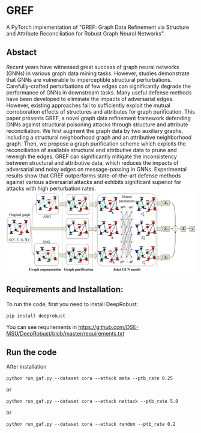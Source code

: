 # GREF
A PyTorch implementation of "GREF: Graph Data Refinement via Structure and Attribute Reconciliation for Robust Graph Neural Networks".
## Abstact
Recent years have witnessed great success of graph neural networks (GNNs) in various graph data mining tasks. However, studies demonstrate that GNNs are vulnerable to imperceptible structural perturbations. Carefully-crafted perturbations of few edges can significantly degrade the performance of GNNs in downstream tasks. Many useful defense methods have been developed to eliminate the impacts of adversarial edges. However, existing approaches fail to sufficiently exploit the mutual corroboration effects of structures and attributes for graph purification. This paper presents GREF, a novel graph data refinement framework defending GNNs against structural poisoning attacks through structure and attribute reconciliation. We first augment the graph data by two auxiliary graphs, including a structural neighborhood graph and an attributive neighborhood graph. Then, we propose a graph purification scheme which exploits the reconciliation of available structural and attributive data to prune and reweigh the edges. GREF can significantly mitigate the inconsistency between structural and attributive data, which reduces the impacts of adversarial and noisy edges on message-passing in GNNs. Experimental results show that GREF outperforms state-of-the-art defense methods against various adversarial attacks and exhibits significant superior for attacks with high perturbation rates. 
![](./GREF.PNG)
## Requirements and Installation:
To run the code, first you need to install DeepRobust:
```
pip install deeprobust
```
You can see requriements in https://github.com/DSE-MSU/DeepRobust/blob/master/requirements.txt

## Run the code
After installation
```
python run_gaf.py --dataset cora --attack meta --ptb_rate 0.25
```
or
```
python run_gaf.py --dataset cora --attack nettack --ptb_rate 5.0
```
or
```
python run_gaf.py --dataset cora --attack random --ptb_rate 0.2
```